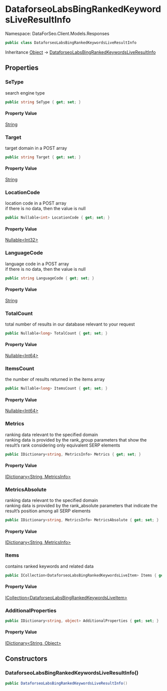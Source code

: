 # DataforseoLabsBingRankedKeywordsLiveResultInfo

Namespace: DataForSeo.Client.Models.Responses

```csharp
public class DataforseoLabsBingRankedKeywordsLiveResultInfo
```

Inheritance [Object](https://docs.microsoft.com/en-us/dotnet/api/system.object) → [DataforseoLabsBingRankedKeywordsLiveResultInfo](./dataforseo.client.models.responses.dataforseolabsbingrankedkeywordsliveresultinfo.md)

## Properties

### **SeType**

search engine type

```csharp
public string SeType { get; set; }
```

#### Property Value

[String](https://docs.microsoft.com/en-us/dotnet/api/system.string)<br>

### **Target**

target domain in a POST array

```csharp
public string Target { get; set; }
```

#### Property Value

[String](https://docs.microsoft.com/en-us/dotnet/api/system.string)<br>

### **LocationCode**

location code in a POST array
 <br>if there is no data, then the value is null

```csharp
public Nullable<int> LocationCode { get; set; }
```

#### Property Value

[Nullable&lt;Int32&gt;](https://docs.microsoft.com/en-us/dotnet/api/system.nullable-1)<br>

### **LanguageCode**

language code in a POST array
 <br>if there is no data, then the value is null

```csharp
public string LanguageCode { get; set; }
```

#### Property Value

[String](https://docs.microsoft.com/en-us/dotnet/api/system.string)<br>

### **TotalCount**

total number of results in our database relevant to your request

```csharp
public Nullable<long> TotalCount { get; set; }
```

#### Property Value

[Nullable&lt;Int64&gt;](https://docs.microsoft.com/en-us/dotnet/api/system.nullable-1)<br>

### **ItemsCount**

the number of results returned in the items array

```csharp
public Nullable<long> ItemsCount { get; set; }
```

#### Property Value

[Nullable&lt;Int64&gt;](https://docs.microsoft.com/en-us/dotnet/api/system.nullable-1)<br>

### **Metrics**

ranking data relevant to the specified domain
 <br>ranking data is provided by the rank_group parameters that show the result’s rank considering only equivalent SERP elements

```csharp
public IDictionary<string, MetricsInfo> Metrics { get; set; }
```

#### Property Value

[IDictionary&lt;String, MetricsInfo&gt;](./dataforseo.client.models.metricsinfo.md)<br>

### **MetricsAbsolute**

ranking data relevant to the specified domain
 <br>ranking data is provided by the rank_absolute parameters that indicate the result’s position among all SERP elements

```csharp
public IDictionary<string, MetricsInfo> MetricsAbsolute { get; set; }
```

#### Property Value

[IDictionary&lt;String, MetricsInfo&gt;](./dataforseo.client.models.metricsinfo.md)<br>

### **Items**

contains ranked keywords and related data

```csharp
public ICollection<DataforseoLabsBingRankedKeywordsLiveItem> Items { get; set; }
```

#### Property Value

[ICollection&lt;DataforseoLabsBingRankedKeywordsLiveItem&gt;](./dataforseo.client.models.dataforseolabsbingrankedkeywordsliveitem.md)<br>

### **AdditionalProperties**

```csharp
public IDictionary<string, object> AdditionalProperties { get; set; }
```

#### Property Value

[IDictionary&lt;String, Object&gt;](https://docs.microsoft.com/en-us/dotnet/api/system.collections.generic.idictionary-2)<br>

## Constructors

### **DataforseoLabsBingRankedKeywordsLiveResultInfo()**

```csharp
public DataforseoLabsBingRankedKeywordsLiveResultInfo()
```
